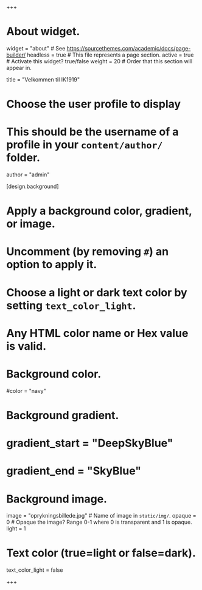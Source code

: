 +++
# About widget.
widget = "about"  # See https://sourcethemes.com/academic/docs/page-builder/
headless = true  # This file represents a page section.
active = true  # Activate this widget? true/false
weight = 20  # Order that this section will appear in.

title = "Velkommen til IK1919"

# Choose the user profile to display
# This should be the username of a profile in your `content/author/` folder.

author = "admin"

[design.background]
  # Apply a background color, gradient, or image.
  #   Uncomment (by removing `#`) an option to apply it.
  #   Choose a light or dark text color by setting `text_color_light`.
  #   Any HTML color name or Hex value is valid.

  # Background color.
  #color = "navy"
  
  # Background gradient.
  # gradient_start = "DeepSkyBlue"
  # gradient_end = "SkyBlue"
  
  # Background image.
  image = "oprykningsbillede.jpg"  # Name of image in `static/img/`.
  opaque = 0  # Opaque the image? Range 0-1 where 0 is transparent and 1 is opaque.
  light = 1
  # Text color (true=light or false=dark).
  text_color_light = false
  
+++